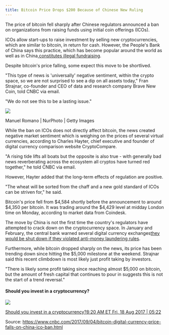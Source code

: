 ```yaml
---
title: Bitcoin Price Drops $200 Because of Chinese New Ruling
---
```


The price of bitcoin fell sharply after Chinese regulators announced a ban on organizations from raising funds using initial coin offerings \(ICOs\).

ICOs allow start-ups to raise investment by selling new cryptocurrencies, which are similar to bitcoin, in return for cash. However, the People's Bank of China says this practice, which has become popular around the world as well as in China,[constitutes illegal fundraising](https://www.cnbc.com/2017/09/04/chinese-icos-china-bans-fundraising-through-initial-coin-offerings-report-says.html).

Despite bitcoin's price falling, some expect this move to be shortlived.

"This type of news is 'universally' negative sentiment, within the crypto space, so we are not surprised to see a dip on all assets today," Fran Strajnar, co-founder and CEO of data and research company Brave New Coin, told CNBC via email.

"We do not see this to be a lasting issue."

![](http://img0.tuicool.com/y2qyua3.jpg!web)

Manuel Romano \| NurPhoto \| Getty Images

While the ban on ICOs does not directly affect bitcoin, the news created negative market sentiment which is weighing on the prices of several virtual currencies, according to Charles Hayter, chief executive and founder of digital currency comparison website CryptoCompare.

"A rising tide lifts all boats but the opposite is also true - with generally bad news reverberating across the ecosystem all cryptos have turned red together," he told CNBC via email.

However, Hayter added that the long-term effects of regulation are positive.

"The wheat will be sorted from the chaff and a new gold standard of ICOs can be striven for," he said.

Bitcoin's price fell from $4,584 shortly before the announcement to around $4,350 per bitcoin. It was trading around the $4,429 level at midday London time on Monday, according to market data from Coindesk.

The move by China is not the first time the country's regulators have attempted to crack down on the cryptocurrency space. In January and February, the central bank warned several digital currency exchanges[they would be shut down if they violated anti-money laundering rules](https://www.cnbc.com/2017/02/10/bitcoin-drops-by-100-as-chinas-central-bank-corrals-the-market.html).

Furthermore, while bitcoin dropped sharply on the news, its price has been trending down since hitting the $5,000 milestone at the weekend. Strajnar said this recent climbdown is most likely just profit taking by investors.

"There is likely some profit taking since reaching almost $5,000 on bitcoin, but the amount of fresh capital that continues to pour in suggests this is not the start of a trend reversal."

#### Should you invest in a cryptocurrency?

![](http://img1.tuicool.com/yaUFbuI.jpg!web)

[Should you invest in a cryptocurrency?8:20 AM ET Fri, 18 Aug 2017 \| 05:22](https://www.cnbc.com/video/2017/08/17/should-you-invest-in-a-cryptocurrency.html)


Source:  https://www.cnbc.com/2017/09/04/bitcoin-digital-currency-price-falls-on-china-ico-ban.html